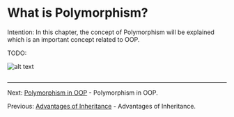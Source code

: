 # What is Polymorphism?

Intention: In this chapter, the concept of Polymorphism will be explained which is an important concept related to OOP.

TODO:

![alt text](../../etc/oop/img.png "Img")

```java

```

<hr>

Next: [Polymorphism in OOP](chapter_17.md "Polymorphism in OOP") - Polymorphism in OOP.

Previous: [Advantages of Inheritance](chapter_15.md "Advantages of Inheritance") - Advantages of Inheritance.